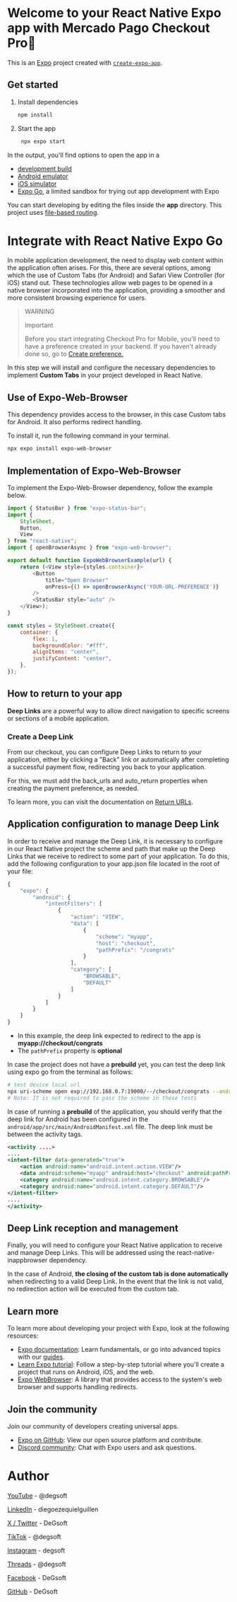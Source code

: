 # Welcome to your React Native Expo app with Mercado Pago Checkout Pro👋

This is an [Expo](https://expo.dev) project created with [`create-expo-app`](https://www.npmjs.com/package/create-expo-app).

## Get started

1. Install dependencies

   ```bash
   npm install
   ```

2. Start the app

   ```bash
    npx expo start
   ```

In the output, you'll find options to open the app in a

- [development build](https://docs.expo.dev/develop/development-builds/introduction/)
- [Android emulator](https://docs.expo.dev/workflow/android-studio-emulator/)
- [iOS simulator](https://docs.expo.dev/workflow/ios-simulator/)
- [Expo Go](https://expo.dev/go), a limited sandbox for trying out app development with Expo

You can start developing by editing the files inside the **app** directory. This project uses [file-based routing](https://docs.expo.dev/router/introduction).

# Integrate with React Native Expo Go

In mobile application development, the need to display web content within the application often arises. For this, there are several options, among which the use of Custom Tabs (for Android) and Safari View Controller (for iOS) stand out. These technologies allow web pages to be opened in a native browser incorporated into the application, providing a smoother and more consistent browsing experience for users.

> WARNING
>
> Important
>
> Before you start integrating Checkout Pro for Mobile, you'll need to have a preference created in your backend. If you haven't already done so, go to [Create preference.](https://www.mercadopago.com.ar/developers/en/docs/checkout-pro/integrate-preferences)

In this step we will install and configure the necessary dependencies to implement **Custom Tabs** in your project developed in React Native. 

## Use of Expo-Web-Browser

This dependency provides access to the browser, in this case Custom tabs for Android. It also performs redirect handling.

To install it, run the following command in your terminal.

```bash
npx expo install expo-web-browser
```

## Implementation of Expo-Web-Browser

To implement the Expo-Web-Browser dependency, follow the example below.

```JavaScript
import { StatusBar } from "expo-status-bar";
import {
    StyleSheet,
    Button,
    View
} from "react-native";
import { openBrowserAsync } from "expo-web-browser";

export default function ExpoWebBrowserExample(url) {
    return (<View style={styles.container}>
        <Button
            title="Open Browser"
            onPress={() => openBrowserAsync('YOUR-URL-PREFERENCE')}
        />
        <StatusBar style="auto" />
    </View>);
}

const styles = StyleSheet.create({
    container: {
        flex: 1,
        backgroundColor: "#fff",
        alignItems: "center",
        justifyContent: "center",
    },
});
```

## How to return to your app

**Deep Links** are a powerful way to allow direct navigation to specific screens or sections of a mobile application.

### Create a Deep Link

From our checkout, you can configure Deep Links to return to your application, either by clicking a "Back" link or automatically after completing a successful payment flow, redirecting you back to your application.

For this, we must add the back_urls and auto_return properties when creating the payment preference, as needed.

To learn more, you can visit the documentation on [Return URLs](https://www.mercadopago.com.ar/developers/es/docs/checkout-pro/checkout-customization/user-interface/redirection).

## Application configuration to manage Deep Link 

In order to receive and manage the Deep Link, it is necessary to configure in our React Native project the scheme and path that make up the Deep Links that we receive to redirect to some part of your application.
To do this, add the following configuration to your app.json file located in the root of your file:

```JavaScript
{
    "expo": {
        "android": {
            "intentFilters": [
                {
                    "action": "VIEW",
                    "data": [
                        {
                            "scheme": "myapp",
                            "host": "checkout",
                            "pathPrefix": "/congrats"
                        }
                    ],
                    "category": [
                        "BROWSABLE",
                        "DEFAULT"
                    ]
                }
            ]
        }
    }
}
```

* In this example, the deep link expected to redirect to the app is **myapp://checkout/congrats**
* The `pathPrefix` property is **optional**

In case the project does not have a **prebuild** yet, you can test the deep link using expo go from the terminal as follows:

``` bash
# test device local url
npx uri-scheme open exp://192.168.0.7:19000/--/checkout/congrats --android
# Note: It is not required to pass the scheme in these tests
```

In case of running a **prebuild** of the application, you should verify that the deep link for Android has been configured in the `android/app/src/main/AndroidManifest.xml` file. The deep link must be between the activity tags.

```AndroidManifest.xml
<activity ....> 
....
<intent-filter data-generated="true">
    <action android:name="android.intent.action.VIEW"/>
    <data android:scheme="myapp" android:host="checkout" android:pathPrefix="/congrats"/> 
    <category android:name="android.intent.category.BROWSABLE"/>
    <category android:name="android.intent.category.DEFAULT"/> 
</intent-filter>
....
</activity>

```

## Deep Link reception and management

Finally, you will need to configure your React Native application to receive and manage Deep Links. This will be addressed using the react-native-inappbrowser dependency.

In the case of Android, **the closing of the custom tab is done automatically** when redirecting to a valid Deep Link. In the event that the link is not valid, no redirection action will be executed from the custom tab.

## Learn more

To learn more about developing your project with Expo, look at the following resources:

- [Expo documentation](https://docs.expo.dev/): Learn fundamentals, or go into advanced topics with our [guides](https://docs.expo.dev/guides).
- [Learn Expo tutorial](https://docs.expo.dev/tutorial/introduction/): Follow a step-by-step tutorial where you'll create a project that runs on Android, iOS, and the web.
- [Expo WebBrowser](https://docs.expo.dev/versions/v52.0.0/sdk/webbrowser/): A library that provides access to the system's web browser and supports handling redirects.

## Join the community

Join our community of developers creating universal apps.

- [Expo on GitHub](https://github.com/expo/expo): View our open source platform and contribute.
- [Discord community](https://chat.expo.dev): Chat with Expo users and ask questions.

# Author

[YouTube](https://www.youtube.com/@degsoft)	- @degsoft

[LinkedIn](https://www.linkedin.com/in/diegoezequielguillen) - diegoezequielguillen

[X / Twitter](https://twitter.com/DeGsoft) - DeGsoft

[TikTok](https://www.tiktok.com/@degsoft) - @degsoft

[Instagram](https://www.instagram.com/degsoft) - degsoft

[Threads](https://www.threads.net/@degsoft) - @degsoft

[Facebook](https://www.facebook.com/people/DeGsoft/100093663153838) - DeGsoft

[GitHub](https://github.com/DeGsoft) - DeGsoft

